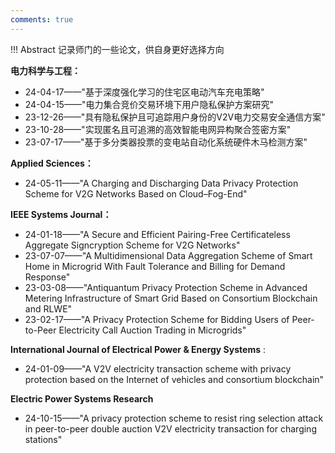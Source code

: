 ```yaml
---
comments: true
---
```


!!! Abstract 
    记录师门的一些论文，供自身更好选择方向

**电力科学与工程：**

- 24-04-17——"基于深度强化学习的住宅区电动汽车充电策略" 
- 24-04-15——"电力集合竞价交易环境下用户隐私保护方案研究"
- 23-12-26——"具有隐私保护且可追踪用户身份的V2V电力交易安全通信方案" 
- 23-10-28——"实现匿名且可追溯的高效智能电网异构聚合签密方案" 
- 23-07-17——"基于多分类器投票的变电站自动化系统硬件木马检测方案" 

**Applied Sciences：**

- 24-05-11——"A Charging and Discharging Data Privacy Protection Scheme for V2G Networks Based on Cloud–Fog-End" 


**IEEE Systems Journal：**

- 24-01-18——"A Secure and Efficient Pairing-Free Certificateless Aggregate Signcryption Scheme for V2G Networks" 
- 23-07-07——"A Multidimensional Data Aggregation Scheme of Smart Home in Microgrid With Fault Tolerance and Billing for Demand Response" 
- 23-03-08——"Antiquantum Privacy Protection Scheme in Advanced Metering Infrastructure of Smart Grid Based on Consortium Blockchain and RLWE" 
- 23-02-17——"A Privacy Protection Scheme for Bidding Users of Peer-to-Peer Electricity Call Auction Trading in Microgrids" 


**International Journal of Electrical Power & Energy Systems** : 

- 24-01-09——"A V2V electricity transaction scheme with privacy protection based on the Internet of vehicles and consortium blockchain" 

**Electric Power Systems Research**

- 24-10-15——"A privacy protection scheme to resist ring selection attack in peer-to-peer double auction V2V electricity transaction for charging stations"

